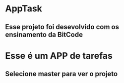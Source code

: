<h1 text-align=center>AppTask</h1>
<h2>Esse projeto foi desevolvido com os ensinamento da BitCode</h2>
<h1>Esse é um APP de tarefas</h1>

<h2>Selecione master para ver o projeto</h2>
